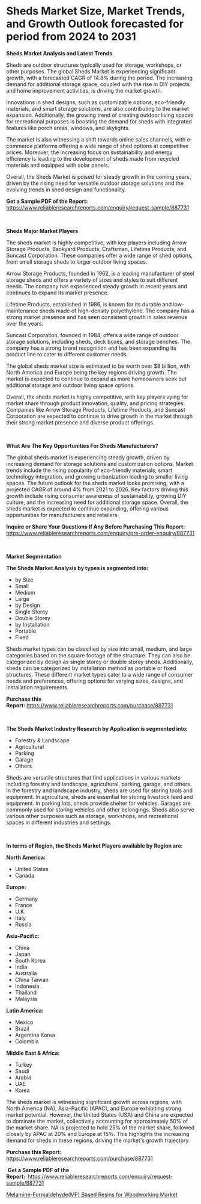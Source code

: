 <p><h1>Sheds Market Size, Market Trends, and Growth Outlook forecasted for period from 2024 to 2031</h1></p><p><strong>Sheds Market Analysis and Latest Trends</strong></p>
<p><p>Sheds are outdoor structures typically used for storage, workshops, or other purposes. The global Sheds Market is experiencing significant growth, with a forecasted CAGR of 14.8% during the period. The increasing demand for additional storage space, coupled with the rise in DIY projects and home improvement activities, is driving the market growth.</p><p>Innovations in shed designs, such as customizable options, eco-friendly materials, and smart storage solutions, are also contributing to the market expansion. Additionally, the growing trend of creating outdoor living spaces for recreational purposes is boosting the demand for sheds with integrated features like porch areas, windows, and skylights.</p><p>The market is also witnessing a shift towards online sales channels, with e-commerce platforms offering a wide range of shed options at competitive prices. Moreover, the increasing focus on sustainability and energy efficiency is leading to the development of sheds made from recycled materials and equipped with solar panels.</p><p>Overall, the Sheds Market is poised for steady growth in the coming years, driven by the rising need for versatile outdoor storage solutions and the evolving trends in shed design and functionality.</p></p>
<p><strong>Get a Sample PDF of the Report:&nbsp;</strong> <a href="https://www.reliableresearchreports.com/enquiry/request-sample/887731">https://www.reliableresearchreports.com/enquiry/request-sample/887731</a></p>
<p>&nbsp;</p>
<p><strong>Sheds Major Market Players</strong></p>
<p><p>The sheds market is highly competitive, with key players including Arrow Storage Products, Backyard Products, Craftsman, Lifetime Products, and Suncast Corporation. These companies offer a wide range of shed options, from small storage sheds to larger outdoor living spaces.</p><p>Arrow Storage Products, founded in 1962, is a leading manufacturer of steel storage sheds and offers a variety of sizes and styles to suit different needs. The company has experienced steady growth in recent years and continues to expand its market presence.</p><p>Lifetime Products, established in 1986, is known for its durable and low-maintenance sheds made of high-density polyethylene. The company has a strong market presence and has seen consistent growth in sales revenue over the years.</p><p>Suncast Corporation, founded in 1984, offers a wide range of outdoor storage solutions, including sheds, deck boxes, and storage benches. The company has a strong brand recognition and has been expanding its product line to cater to different customer needs.</p><p>The global sheds market size is estimated to be worth over $8 billion, with North America and Europe being the key regions driving growth. The market is expected to continue to expand as more homeowners seek out additional storage and outdoor living space options.</p><p>Overall, the sheds market is highly competitive, with key players vying for market share through product innovation, quality, and pricing strategies. Companies like Arrow Storage Products, Lifetime Products, and Suncast Corporation are expected to continue to drive growth in the market through their strong market presence and diverse product offerings.</p></p>
<p>&nbsp;</p>
<p><strong>What Are The Key Opportunities For Sheds Manufacturers?</strong></p>
<p><p>The global sheds market is experiencing steady growth, driven by increasing demand for storage solutions and customization options. Market trends include the rising popularity of eco-friendly materials, smart technology integration, and growing urbanization leading to smaller living spaces. The future outlook for the sheds market looks promising, with a projected CAGR of around 4% from 2021 to 2026. Key factors driving this growth include rising consumer awareness of sustainability, growing DIY culture, and the increasing need for additional storage space. Overall, the sheds market is expected to continue expanding, offering various opportunities for manufacturers and retailers.</p></p>
<p><strong>Inquire or Share Your Questions If Any Before Purchasing This Report:</strong> <a href="https://www.reliableresearchreports.com/enquiry/pre-order-enquiry/887731">https://www.reliableresearchreports.com/enquiry/pre-order-enquiry/887731</a></p>
<p>&nbsp;</p>
<p><strong>Market Segmentation</strong></p>
<p><strong>The Sheds Market Analysis by types is segmented into:</strong></p>
<p><ul><li>by Size</li><li>Small</li><li>Medium</li><li>Large</li><li>by Design</li><li>Single Storey</li><li>Double Storey</li><li>by Installation</li><li>Portable</li><li>Fixed</li></ul></p>
<p><p>Sheds market types can be classified by size into small, medium, and large categories based on the square footage of the structure. They can also be categorized by design as single storey or double storey sheds. Additionally, sheds can be categorized by installation method as portable or fixed structures. These different market types cater to a wide range of consumer needs and preferences, offering options for varying sizes, designs, and installation requirements.</p></p>
<p><strong>Purchase this Report:&nbsp;</strong><a href="https://www.reliableresearchreports.com/purchase/887731">https://www.reliableresearchreports.com/purchase/887731</a></p>
<p>&nbsp;</p>
<p><strong>The Sheds Market Industry Research by Application is segmented into:</strong></p>
<p><ul><li>Forestry & Landscape</li><li>Agricultural</li><li>Parking</li><li>Garage</li><li>Others</li></ul></p>
<p><p>Sheds are versatile structures that find applications in various markets including forestry and landscape, agricultural, parking, garage, and others. In the forestry and landscape industry, sheds are used for storing tools and equipment. In agriculture, sheds are essential for storing livestock feed and equipment. In parking lots, sheds provide shelter for vehicles. Garages are commonly used for storing vehicles and other belongings. Sheds also serve various other purposes such as storage, workshops, and recreational spaces in different industries and settings.</p></p>
<p>&nbsp;</p>
<p><strong>In terms of Region, the Sheds Market Players available by Region are:</strong></p>
<p>
    <p> <strong> North America: </strong>
        <ul>
            <li>United States</li>
            <li>Canada</li>
        </ul>
        </p> 
    <p> <strong> Europe: </strong>
        <ul>
            <li>Germany</li>
            <li>France</li>
            <li>U.K.</li>
            <li>Italy</li>
            <li>Russia</li>
        </ul>
        </p> 
    <p> <strong> Asia-Pacific: </strong>
        <ul>
            <li>China</li>
            <li>Japan</li>
            <li>South Korea</li>
            <li>India</li>
            <li>Australia</li>
            <li>China Taiwan</li>
            <li>Indonesia</li>
            <li>Thailand</li>
            <li>Malaysia</li>
        </ul>
        </p> 
    <p> <strong> Latin America: </strong>
        <ul>
            <li>Mexico</li>
            <li>Brazil</li>
            <li>Argentina Korea</li>
            <li>Colombia</li>
        </ul>
        </p> 
    <p> <strong> Middle East & Africa: </strong>
        <ul>
            <li>Turkey</li>
            <li>Saudi</li>
            <li>Arabia</li>
            <li>UAE</li>
            <li>Korea</li>
        </ul>
    </p>
    </p>
<p><p>The sheds market is witnessing significant growth across regions, with North America (NA), Asia-Pacific (APAC), and Europe exhibiting strong market potential. However, the United States (USA) and China are expected to dominate the market, collectively accounting for approximately 50% of the market share. NA is projected to hold 25% of the market share, followed closely by APAC at 20% and Europe at 15%. This highlights the increasing demand for sheds in these regions, driving the market's growth trajectory.</p></p>
<p><strong>Purchase this Report: </strong><a href="https://www.reliableresearchreports.com/purchase/887731">https://www.reliableresearchreports.com/purchase/887731</a></p>
<p>&nbsp;<strong>Get a Sample PDF of the Report:&nbsp;&nbsp;</strong><a href="https://www.reliableresearchreports.com/enquiry/request-sample/887731">https://www.reliableresearchreports.com/enquiry/request-sample/887731</a></p>
<p><strong></strong></p>
<p><p><a href="https://carnation-joke-41f.notion.site/Melamine-Formaldehyde-MF-Based-Resins-for-Woodworking-Market-Offer-Valuable-Insights-into-Market-Si-7037c0e2fe674936a543a7624088db44">Melamine-Formaldehyde(MF) Based Resins for Woodworking Market</a></p></p>